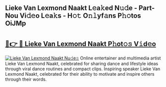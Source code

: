 ## Lieke Van Lexmond Naakt L𝚎a𝚔ed N𝚞𝚍e - Part-Nou Vi𝚍𝚎o L𝚎a𝚔s - H𝚘𝚝 O𝚗𝚕yf𝚊ns P𝚑𝚘tos OiJMp

# <h2><a href="http://kfeb8r8.oniu.top/?m=Lieke+Van+Lexmond+Naakt">🔗👉 🔴 Lieke Van Lexmond Naakt P𝚑ot𝚘𝚜 V𝚒d𝚎o</a></h2>

[![Lieke Van Lexmond Naakt Nu𝚍e𝚜](https://i.imgur.com/0qMVB7G.gif)](http://kfeb8r8.oniu.top/?m=Lieke+Van+Lexmond+Naakt)
Online entertainer and multimedia artist Lieke Van Lexmond Naakt, celebrated for sharing dance and lifestyle ideas through viral dance routines and compact clips. Inspiring speaker Lieke Van Lexmond Naakt, celebrated for their ability to motivate and inspire others through their words.  
